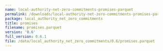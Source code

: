 ```yaml
---
name: local-authority-net-zero-commitments-promises-parquet
permalink: /downloads/local-authority-net-zero-commitments-promises-parquet/0_6
package: local_authority_net_zero_commitments
title: promises
filename: promises.parquet
version: '0.6'
full_version: 0.6.1
file: /data/local_authority_net_zero_commitments/0.6/promises.parquet
---
```

